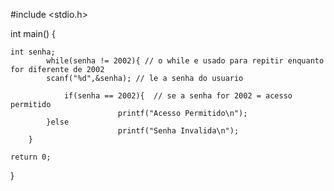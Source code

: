 #include <stdio.h>
  
int main() {
  
    int senha;
            while(senha != 2002){ // o while e usado para repitir enquanto for diferente de 2002
            scanf("%d",&senha); // le a senha do usuario
                 
                if(senha == 2002){  // se a senha for 2002 = acesso permitido
                            printf("Acesso Permitido\n"); 
            }else
                            printf("Senha Invalida\n");
        }
  
    return 0;
}
